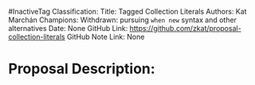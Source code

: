 #InactiveTag
Classification:
Title: Tagged Collection Literals
Authors: Kat Marchán
Champions: Withdrawn: pursuing `when new` syntax and other alternatives
Date: None
GitHub Link: https://github.com/zkat/proposal-collection-literals
GitHub Note Link: None

# Proposal Description:
